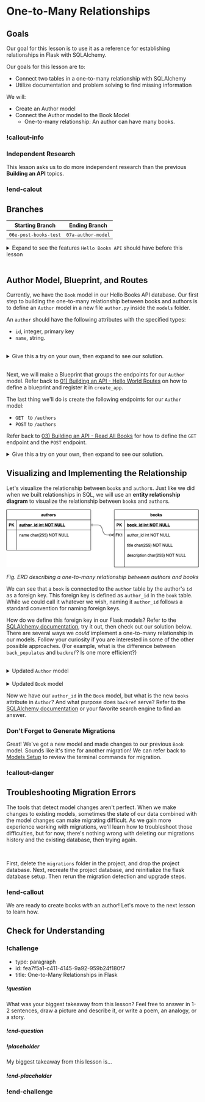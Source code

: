 # One-to-Many Relationships

## Goals

Our goal for this lesson is to use it as a reference for establishing relationships in Flask with SQLAlchemy.

Our goals for this lesson are to:
* Connect two tables in a one-to-many relationship with SQLAlchemy
* Utilize documentation and problem solving to find missing information

We will:
* Create an Author model
* Connect the Author model to the Book Model
    * One-to-many relationship: An author can have many books.

### !callout-info

### Independent Research

This lesson asks us to do more independent research than the previous **Building an API** topics.

### !end-calout

## Branches

| Starting Branch | Ending Branch|
|--|--|
|`06e-post-books-test` |`07a-author-model`|

<details>
   <summary>Expand to see the features <code>Hello Books API</code> should have before this lesson</summary>
        Before beginning this lesson, the Hello Books API should have the following.
    </summary>

- A `hello_books_development` database
- A `book` table defined
- A `Book` model defined
- Endpoints defined for these RESTful routes:
- `GET` to `/books`
- `POST` to `/books`
- `GET` to `/books/<book_id>`
- `PUT` to `/books/<book_id>`
- `DELETE` to `/books/<book_id>`

The `Book` model and table should have the following columns:

- `id`
- `title`
- `description`

</details>
</br>

## Author Model, Blueprint, and Routes

Currently, we have the `Book` model in our Hello Books API database. Our first step to building the one-to-many relationship between books and authors is to define an `Author` model in a new file `author.py` inside the `models` folder. 

An `author` should have the following attributes with the specified types: 
  * `id`, integer, primary key
  * `name`, string.

<br />

<details>
  <summary>Give this a try on your own, then expand to see our solution.</summary>

  ``` python
  from app import db

  class Author:
    id = db.Column(db.Integer, primary_key=True, autoincrement=True)
    name = db.Column(db.String)
  ```
</details>
</br>

Next, we will make a Blueprint that groups the endpoints for our `Author` model. Refer back to [01) Building an API - Hello World Routes](../api-1-setup-read/hello-world-routes.md) on how to define a blueprint and register it in `create_app`.

The last thing we'll do is create the following endpoints for our `Author` model:
- `GET ` to `/authors`
- `POST` to `/authors`

Refer back to [03) Building an API - Read All Books](../api-3-database-models-read/read-all-books.md) for how to define the `GET` endpoint and the `POST` endpoint.

<details>
  <summary>Give this a try on your own, then expand to see our solution.</summary>

We can add the `author` routes to our original `routes.py` file. Alternatively,  we can refactor our code into separate route files: `book_routes.py` and `author_routes.py`.

```python
# app/author_routes.py
from app import db
from app.models.author import Author
from flask import Blueprint, jsonify, abort, make_response, request

authors_bp = Blueprint("authors_bp", __name__, url_prefix="/authors")

@authors_bp.route("", methods=["POST"])
def create_author():
    request_body = request.get_json()
    new_author = Author(name=request_body["name"],)

    db.session.add(new_author)
    db.session.commit()

    return make_response(jsonify(f"Author {new_author.name} successfully created"), 201)

@authors_bp.route("", methods=["GET"])
def read_all_authors():
    
    authors = Author.query.all()

    authors_response = []
    for author in authors:
        authors_response.append(
            {
                "name": author.name
            }
        )
    return jsonify(authors_response)
```

</details>

## Visualizing and Implementing the Relationship

Let's visualize the relationship between `book`s and `author`s. Just like we did when we built relationships in SQL, we will use an **entity relationship diagram** to visualize the relationship between `book`s and `author`s.

![An entity relationship diagram describing a one-to-many relationship between authors and books](../assets/one-to-many-relationships-in-flask_erd.png)  

_Fig. ERD describing a one-to-many relationship between authors and books_

We can see that a `book` is connected to the `author` table by the author's `id` as a foreign key. This foreign key is defined as `author_id` in the `book` table. While we could call it whatever we wish, naming it `author_id` follows a standard convention for naming foreign keys.

How do we define this foreign key in our Flask models? Refer to the [SQLAlchemy documentation](https://docs.sqlalchemy.org/en/14/orm/basic_relationships.html#one-to-many), try it out, then check out our solution below. There are several ways we _could_ implement a one-to-many relationship in our models. Follow your curiosity if you are interested in some of the other possible approaches. (For example, what is the difference between `back_populates` and `backref`? Is one more efficient?)

<br />

<details>
  <summary>Updated <code>Author</code> model</summary>

  ```python
  from app import db

  class Author(db.Model):
    id = db.Column(db.Integer, primary_key=True, autoincrement=True)
    name = db.Column(db.String)
    books = db.relationship("Book", back_populates="author")
  ```
</details>

<br/>

<details>
  <summary>Updated <code>Book</code> model</summary>

  ```python
  from app import db

  class Book(db.Model):
    id = db.Column(db.Integer, primary_key=True, autoincrement=True)
    title = db.Column(db.String)
    description = db.Column(db.String)
    author_id = db.Column(db.Integer, db.ForeignKey('author.id'))
    author = db.relationship("Author", back_populates="books")
  ```
</details>

Now we have our `author_id` in the `Book` model, but what is the new `books` attribute in `Author`? And what purpose does `backref` serve? Refer to the [SQLAlchemy documentation](https://docs.sqlalchemy.org/en/14/orm/basic_relationships.html#one-to-many) or your favorite search engine to find an answer.

### Don't Forget to Generate Migrations

Great! We've got a new model and made changes to our previous `Book` model. Sounds like it's time for another migration! We can refer back to [Models Setup](../api-3-database-models-read/models-setup.md) to review the terminal commands for migration.

### !callout-danger

## Troubleshooting Migration Errors

The tools that detect model changes aren't perfect. When we make changes to existing models, sometimes the state of our data combined with the model changes can make migrating difficult. As we gain more experience working with migrations, we'll learn how to troubleshoot those difficulties, but for now, there's nothing wrong with deleting our migrations history and the existing database, then trying again.

<br/>

First, delete the `migrations` folder in the project, and drop the project database. Next, recreate the project database, and reinitialize the flask database setup. Then rerun the migration detection and upgrade steps.

### !end-callout

We are ready to create books _with_ an author! Let's move to the next lesson to learn how.

## Check for Understanding

<!-- Question Takeaway -->
<!-- prettier-ignore-start -->
### !challenge
* type: paragraph
* id: fea7f5a1-c411-4145-9a92-959b24f180f7
* title: One-to-Many Relationships in Flask
##### !question

What was your biggest takeaway from this lesson? Feel free to answer in 1-2 sentences, draw a picture and describe it, or write a poem, an analogy, or a story.

##### !end-question
##### !placeholder

My biggest takeaway from this lesson is...

##### !end-placeholder
### !end-challenge
<!-- prettier-ignore-end -->

